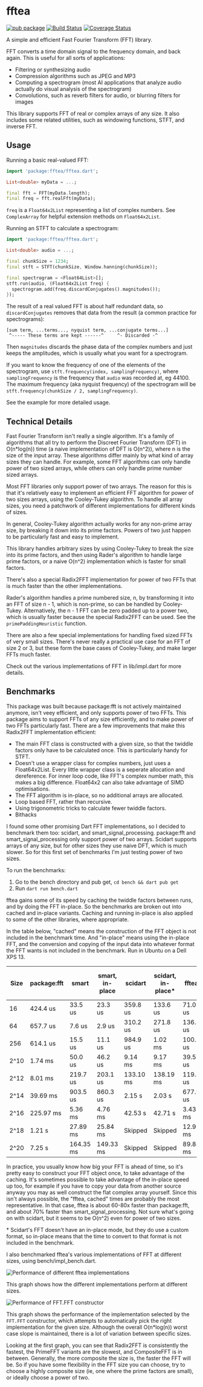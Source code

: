 # fftea

[![pub package](https://img.shields.io/pub/v/fftea.svg)](https://pub.dev/packages/fftea)
[![Build Status](https://github.com/liamappelbe/fftea/workflows/CI/badge.svg)](https://github.com/liamappelbe/fftea/actions?query=workflow%3ACI+branch%3Amain)
[![Coverage Status](https://coveralls.io/repos/github/liamappelbe/fftea/badge.svg?branch=main)](https://coveralls.io/github/liamappelbe/fftea?branch=main)

A simple and efficient Fast Fourier Transform (FFT) library.

FFT converts a time domain signal to the frequency domain, and back again. This
is useful for all sorts of applications:

- Filtering or synthesizing audio
- Compression algorithms such as JPEG and MP3
- Computing a spectrogram (most AI applications that analyze audio actually do
  visual analysis of the spectrogram)
- Convolutions, such as reverb filters for audio, or blurring filters for images

This library supports FFT of real or complex arrays of any size. It also
includes some related utilities, such as windowing functions, STFT, and inverse
FFT.

## Usage

Running a basic real-valued FFT:

```dart
import 'package:fftea/fftea.dart';

List<double> myData = ...;

final fft = FFT(myData.length);
final freq = fft.realFft(myData);
```

`freq` is a `Float64x2List` representing a list of complex numbers. See
`ComplexArray` for helpful extension methods on `Float64x2List`.

Running an STFT to calculate a spectrogram:

```dart
import 'package:fftea/fftea.dart';

List<double> audio = ...;

final chunkSize = 1234;
final stft = STFT(chunkSize, Window.hanning(chunkSize));

final spectrogram = <Float64List>[];
stft.run(audio, (Float64x2List freq) {
  spectrogram.add(freq.discardConjugates().magnitudes());
});
```

The result of a real valued FFT is about half redundant data, so
`discardConjugates` removes that data from the result (a common practice for
spectrograms):

```
[sum term, ...terms..., nyquist term, ...conjugate terms...]
 ^----- These terms are kept ------^     ^- Discarded -^
```

Then `magnitudes` discards the phase data of the complex numbers and just keeps
the amplitudes, which is usually what you want for a spectrogram.

If you want to know the frequency of one of the elements of the spectrogram, use
`stft.frequency(index, samplingFrequency)`, where `samplingFrequency` is the
frequency that `audio` was recorded at, eg 44100. The maximum frequency (aka
nyquist frequency) of the spectrogram will be
`stft.frequency(chunkSize / 2, samplingFrequency)`.

See the example for more detailed usage.

## Technical Details

Fast Fourier Transform isn't really a single algorithm. It's a family of
algorithms that all try to perform the Discreet Fourier Transform (DFT) in
O(n\*log(n)) time (a naive implementation of DFT is O(n^2)), where n is the size
of the input array. These algorithms differ mainly by what kind of array sizes
they can handle. For example, some FFT algorithms can only handle power of two
sized arrays, while others can only handle prime number sized arrays.

Most FFT libraries only support power of two arrays. The reason for this is that
it's relatively easy to implement an efficient FFT algorithm for power of two
sizes arrays, using the Cooley-Tukey algorithm. To handle all array sizes, you
need a patchwork of different implementations for different kinds of sizes.

In general, Cooley-Tukey algorithm actually works for any non-prime array size,
by breaking it down into its prime factors. Powers of two just happen to be
particularly fast and easy to implement.

This library handles arbitrary sizes by using Cooley-Tukey to break the size
into its prime factors, and then using Rader's algorithm to handle large prime
factors, or a naive O(n^2) implementation which is faster for small factors.

There's also a special Radix2FFT implementation for power of two FFTs that is
much faster than the other implementations.

Rader's algorithm handles a prime numbered size, n, by transforming it into an
FFT of size n - 1, which is non-prime, so can be handled by Cooley-Tukey.
Alternatively, the n - 1 FFT can be zero padded up to a power two, which is
usually faster because the special Radix2FFT can be used. See the
`primePaddingHeuristic` function.

There are also a few special implementations for handling fixed sized FFTs of
very small sizes. There's never really a practical use case for an FFT of size
2 or 3, but these form the base cases of Cooley-Tukey, and make larger FFTs
much faster.

Check out the various implementations of FFT in lib/impl.dart for more details.

## Benchmarks

This package was built because package:fft is not actively maintained anymore,
isn't veey efficient, and only supports power of two FFTs. This package aims to
support FFTs of any size efficiently, and to make power of two FFTs particularly
fast. There are a few improvements that make this Radix2FFT implementation
efficient:

- The main FFT class is constructed with a given size, so that the twiddle
  factors only have to be calculated once. This is particularly handy for STFT.
- Doesn't use a wrapper class for complex numbers, just uses a Float64x2List.
  Every little wrapper class is a seperate allocation and dereference. For inner
  loop code, like FFT's complex number math, this makes a big difference.
  Float64x2 can also take advantage of SIMD optimisations.
- The FFT algorithm is in-place, so no additional arrays are allocated.
- Loop based FFT, rather than recursive.
- Using trigonometric tricks to calculate fewer twiddle factors.
- Bithacks

I found some other promising Dart FFT implementations, so I decided to benchmark
them too: scidart, and smart_signal_processing. package:fft and
smart_signal_processing only support power of two arrays. Scidart supports
arrays of any size, but for other sizes they use naive DFT, which is much slower.
So for this first set of benchmarks I'm just testing power of two sizes.

To run the benchmarks:

1. Go to the bench directory and pub get, `cd bench && dart pub get`
2. Run `dart run bench.dart`

fftea gains some of its speed by caching the twiddle factors between runs, and
by doing the FFT in-place. So the benchmarks are broken out into cached and
in-place variants. Caching and running in-place is also applied to some of the
other libraries, where appropriate.

In the table below, "cached" means the construction of the FFT object is not
included in the benchmark time. And "in-place" means using the in-place FFT, and
the conversion and copying of the input data into whatever format the FFT wants
is not included in the benchmark. Run in Ubuntu on a Dell XPS 13.

| Size | package:fft | smart | smart, in-place | scidart | scidart, in-place* | fftea | fftea, cached | fftea, in-place, cached |
| --- | --- | --- | --- | --- | --- | --- | --- | --- |
| 16 | 424.4 us | 33.5 us | 23.3 us | 359.8 us | 133.6 us | 71.0 us | 48.2 us | 38.7 us |
| 64 | 657.7 us | 7.6 us | 2.9 us | 310.2 us | 271.8 us | 136.8 us | 134.6 us | 103.5 us |
| 256 | 614.1 us | 15.5 us | 11.1 us | 984.9 us | 1.02 ms | 100.3 us | 51.9 us | 38.3 us |
| 2^10 | 1.74 ms | 50.0 us | 46.2 us | 9.14 ms | 9.17 ms | 39.5 us | 25.7 us | 23.5 us |
| 2^12 | 8.01 ms | 219.7 us | 203.1 us | 133.10 ms | 138.19 ms | 119.8 us | 109.9 us | 104.8 us |
| 2^14 | 39.69 ms | 903.5 us | 860.3 us | 2.15 s | 2.03 s | 677.9 us | 536.0 us | 436.2 us |
| 2^16 | 225.97 ms | 5.36 ms | 4.76 ms | 42.53 s | 42.71 s | 3.43 ms | 3.14 ms | 2.21 ms |
| 2^18 | 1.21 s | 27.89 ms | 25.84 ms | Skipped | Skipped | 12.95 ms | 12.53 ms | 10.99 ms |
| 2^20 | 7.25 s | 164.35 ms | 149.33 ms | Skipped | Skipped | 89.84 ms | 85.69 ms | 74.99 ms |

In practice, you usually know how big your FFT is ahead of time, so it's pretty
easy to construct your FFT object once, to take advantage of the caching. It's
sometimes possible to take advantage of the in-place speed up too, for example
if you have to copy your data from another source anyway you may as well
construct the flat complex array yourself. Since this isn't always possible,
the "fftea, cached" times are probably the most representative. In that case,
fftea is about 60-80x faster than package:fft, and about 70% faster than
smart_signal_processing. Not sure what's going on with scidart, but it seems to
be O(n^2) even for power of two sizes.

\* Scidart's FFT doesn't have an in-place mode, but they do use a custom format,
so in-place means that the time to convert to that format is not included in the
benchmark.

I also benchmarked fftea's various implementations of FFT at different sizes,
using bench/impl_bench.dart.

![Performance of different fftea implementations](/bench/impl_bench_1.png)

This graph shows how the different implementations perform at different sizes.

![Performance of FFT.FFT constructor](/bench/impl_bench_2.png)

This graph shows the performance of the implementation selected by the `FFT.FFT`
constructor, which attempts to automatically pick the right implementation for
the given size. Although the overall O(n\*log(n)) worst case slope is
maintained, there is a lot of variation between specific sizes.

Looking at the first graph, you can see that Radix2FFT is consistently the
fastest, the PrimeFFT variants are the slowest, and CompositeFFT is in between.
Generally, the more composite the size is, the faster the FFT will be. So if you
have some flexibility in the FFT size you can choose, try to choose a highly
composite size (ie, one where the prime factors are small), or ideally choose a
power of two.

